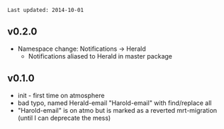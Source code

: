 `Last updated: 2014-10-01`

## v0.2.0
 * Namespace change: Notifications -> Herald
   * Notifications aliased to Herald in master package

## v0.1.0
 * init - first time on atmosphere
 * bad typo, named Herald-email "Harold-email" with find/replace all
 * "Harold-email" is on atmo but is marked as a reverted mrt-migration (until I can deprecate the mess)

